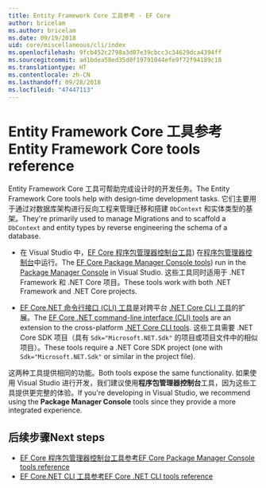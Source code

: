 ```yaml
---
title: Entity Framework Core 工具参考 - EF Core
author: bricelam
ms.author: bricelam
ms.date: 09/19/2018
uid: core/miscellaneous/cli/index
ms.openlocfilehash: 9fcb452c2798a3d07e39cbcc3c34629dca4394ff
ms.sourcegitcommit: ad1bdea58ed35d0f19791044efe9f72f94189c18
ms.translationtype: HT
ms.contentlocale: zh-CN
ms.lasthandoff: 09/28/2018
ms.locfileid: "47447113"
---
```

# <a name="entity-framework-core-tools-reference"></a><span data-ttu-id="b89dc-102">Entity Framework Core 工具参考</span><span class="sxs-lookup"><span data-stu-id="b89dc-102">Entity Framework Core tools reference</span></span>

<span data-ttu-id="b89dc-103">Entity Framework Core 工具可帮助完成设计时的开发任务。</span><span class="sxs-lookup"><span data-stu-id="b89dc-103">The Entity Framework Core tools help with design-time development tasks.</span></span> <span data-ttu-id="b89dc-104">它们主要用于通过对数据库架构进行反向工程来管理迁移和搭建 `DbContext` 和实体类型的基架。</span><span class="sxs-lookup"><span data-stu-id="b89dc-104">They're primarily used to manage Migrations and to scaffold a `DbContext` and entity types by reverse engineering the schema of a database.</span></span>

* <span data-ttu-id="b89dc-105">在 Visual Studio 中，[EF Core 程序包管理器控制台工具](powershell.md)) 在[程序包管理器控制台](https://docs.microsoft.com/nuget/tools/package-manager-console)中运行。</span><span class="sxs-lookup"><span data-stu-id="b89dc-105">The [EF Core Package Manager Console tools](powershell.md)) run in the [Package Manager Console](https://docs.microsoft.com/nuget/tools/package-manager-console) in Visual Studio.</span></span> <span data-ttu-id="b89dc-106">这些工具同时适用于 .NET Framework 和 .NET Core 项目。</span><span class="sxs-lookup"><span data-stu-id="b89dc-106">These tools work with both .NET Framework and .NET Core projects.</span></span>

* <span data-ttu-id="b89dc-107">[EF Core.NET 命令行接口 (CLI) 工具](dotnet.md)是对跨平台 [.NET Core CLI 工具](https://docs.microsoft.com/dotnet/core/tools/)的扩展。</span><span class="sxs-lookup"><span data-stu-id="b89dc-107">The [EF Core .NET command-line interface (CLI) tools](dotnet.md) are an extension to the cross-platform [.NET Core CLI tools](https://docs.microsoft.com/dotnet/core/tools/).</span></span> <span data-ttu-id="b89dc-108">这些工具需要 .NET Core SDK 项目（具有 `Sdk="Microsoft.NET.Sdk"` 的项目或项目文件中的相似项目）。</span><span class="sxs-lookup"><span data-stu-id="b89dc-108">These tools require a .NET Core SDK project (one with `Sdk="Microsoft.NET.Sdk"` or similar in the project file).</span></span>

<span data-ttu-id="b89dc-109">这两种工具提供相同的功能。</span><span class="sxs-lookup"><span data-stu-id="b89dc-109">Both tools expose the same functionality.</span></span> <span data-ttu-id="b89dc-110">如果使用 Visual Studio 进行开发，我们建议使用**程序包管理器控制台**工具，因为这些工具提供更完整的体验。</span><span class="sxs-lookup"><span data-stu-id="b89dc-110">If you're developing in Visual Studio, we recommend using the **Package Manager Console** tools since they provide a more integrated experience.</span></span>

## <a name="next-steps"></a><span data-ttu-id="b89dc-111">后续步骤</span><span class="sxs-lookup"><span data-stu-id="b89dc-111">Next steps</span></span>

* [<span data-ttu-id="b89dc-112">EF Core 程序包管理器控制台工具参考</span><span class="sxs-lookup"><span data-stu-id="b89dc-112">EF Core Package Manager Console tools reference</span></span>](powershell.md)
* [<span data-ttu-id="b89dc-113">EF Core.NET CLI 工具参考</span><span class="sxs-lookup"><span data-stu-id="b89dc-113">EF Core .NET CLI tools reference</span></span>](dotnet.md)